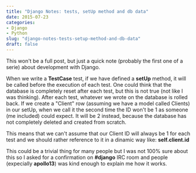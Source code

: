 ```yaml
---
title: "Django Notes: tests, setUp method and db data"
date: 2015-07-23
categories: 
- Django
- Python
slug: "django-notes-tests-setup-method-and-db-data"
draft: false
---
```


This won't be a full post, but just a quick note (probably the first one
of a serie) about development with Django.

When we write a **TestCase** test, if we have defined a **setUp**
method, it will be called before the execution of each test. One could
think that the database is completely reset after each test, but this is
not true (not like I was thinking). After each test, whatever we wrote
on the database is rolled back. If we create a "Client" row (assuming we
have a model called Clients) in our setUp, when we call it the second
time the ID won't be 1 as someone (me included) could expect. It will be
2 instead, because the database has not completely deleted and created
from scratch.

This means that we can't assume that our Client ID will always be 1 for
each test and we should rather reference to it in a dinamic way like:
**self.client.id**

This could be a trivial thing for many people but I was not 100% sure
about this so I asked for a confirmation on **\#django** IRC room and
people (expecially **apollo13**) was kind enough to explain me how it
works.


